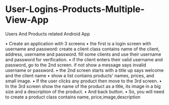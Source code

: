 # User-Logins-Products-Multiple-View-App
Users And Products related Android App

•	Create an application with 3 screens
•	the first is a login screen with username and password: create a client class contains name of the client, address, username and password. fill some clients and use their username and password for verification.
•	if the client enters their valid username and password, go to the 2nd screen. if not show a message says invalid username or password.
•	the 2nd screen starts with a title up says welcome and the client name
•	show a list contains products' names, prices, and small image.
•	If the user clicks any product then move to the 3rd screen.
•	In the 3rd screen show the name of the product as a title, its image in a big size and a description of the product. 
•	And back button.
•	So, you will need to create a product class contains name, price,image,description


